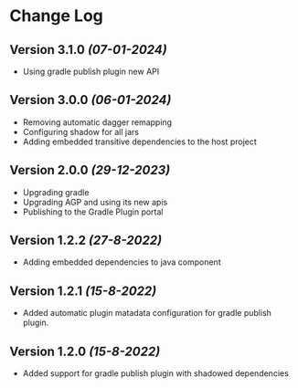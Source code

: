Change Log
==========

Version 3.1.0 *(07-01-2024)*
---

* Using gradle publish plugin new API

Version 3.0.0 *(06-01-2024)*
---

* Removing automatic dagger remapping
* Configuring shadow for all jars
* Adding embedded transitive dependencies to the host project

Version 2.0.0 *(29-12-2023)*
---

* Upgrading gradle
* Upgrading AGP and using its new apis
* Publishing to the Gradle Plugin portal

Version 1.2.2 *(27-8-2022)*
---

* Adding embedded dependencies to java component

Version 1.2.1 *(15-8-2022)*
---

* Added automatic plugin matadata configuration for gradle publish plugin.

Version 1.2.0 *(15-8-2022)*
---

* Added support for gradle publish plugin with shadowed dependencies
